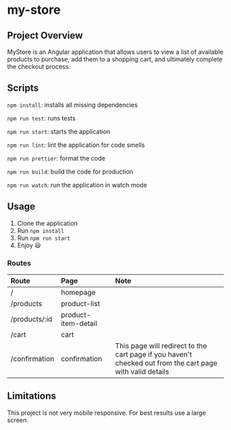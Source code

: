 # my-store

## Project Overview

MyStore is an Angular application that allows users to view a list of available products to purchase, add them to a shopping cart, and ultimately complete the checkout process.

## Scripts

`npm install`: installs all missing dependencies

`npm run test`: runs tests

`npm run start`: starts the application

`npm run lint`: lint the application for code smells

`npm run prettier`: format the code

`npm run build`: build the code for production

`npm run watch`: run the application in watch mode

## Usage

1. Clone the application
2. Run `npm install`
3. Run `npm run start`
4. Enjoy 😃

### Routes
| Route   |      Page      |  Note |
|:--------|:---------------|:--------|
| / |  homepage |  | 
| /products |  product-list |  | 
| /products/:id |  product-item-detail |  | 
| /cart |  cart |  | 
| /confirmation |  confirmation | This page will redirect to the cart page if you haven't checked out from the cart page with valid details |

## Limitations
This project is not very mobile responsive. For best results use a large screen.




